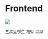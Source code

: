 # Frontend
<img src="https://capsule-render.vercel.app/api?type=waving&color=auto&height=200&section=header&text=Frontend !&fontSize=90" />

프론트엔드 개발 공부
